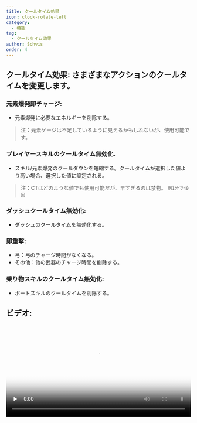 ```yaml
---
title: クールタイム効果
icon: clock-rotate-left
category:
  - 機能
tag:
  - クールタイム効果
author: Schvis
order: 4
---
```


## クールタイム効果: さまざまなアクションのクールタイムを変更します。
### 元素爆発即チャージ:
- 元素爆発に必要なエネルギーを削除する。
> 注：元素ゲージは不足しているように見えるかもしれないが、使用可能です。
### プレイヤースキルのクールタイム無効化.
- スキル/元素爆発のクールダウンを短縮する。クールタイムが選択した値より高い場合、選択した値に設定される。
> 注：CTはどのような値でも使用可能だが、早すぎるのは禁物。 `例1分で40回`
### ダッシュクールタイム無効化:
- ダッシュのクールタイムを無効化する。
### 即重撃:
- 弓：弓のチャージ時間がなくなる。
- その他：他の武器のチャージ時間を削除する。
### 乗り物スキルのクールタイム無効化:
- ボートスキルのクールタイムを削除する。

## ビデオ:

<video controls preload="none" width="100%" poster="https://nextcloud.atruicardona.xyz/s/6Gf3Wnc5F5bAfay/preview"><source src="https://nextcloud.atruicardona.xyz/s/6Gf3Wnc5F5bAfay/download" type="video/mp4"></video>
